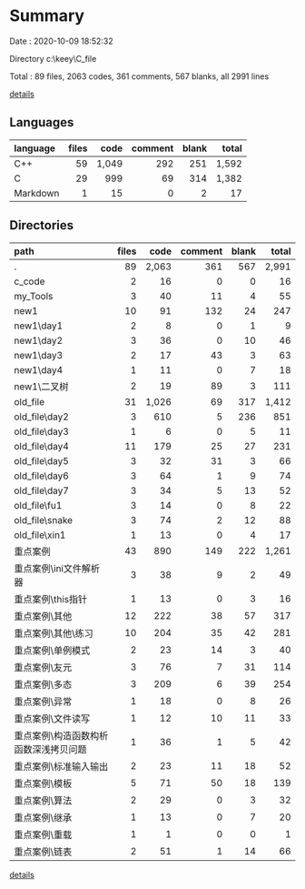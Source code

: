 # Summary

Date : 2020-10-09 18:52:32

Directory c:\keey\C_file

Total : 89 files,  2063 codes, 361 comments, 567 blanks, all 2991 lines

[details](details.md)

## Languages
| language | files | code | comment | blank | total |
| :--- | ---: | ---: | ---: | ---: | ---: |
| C++ | 59 | 1,049 | 292 | 251 | 1,592 |
| C | 29 | 999 | 69 | 314 | 1,382 |
| Markdown | 1 | 15 | 0 | 2 | 17 |

## Directories
| path | files | code | comment | blank | total |
| :--- | ---: | ---: | ---: | ---: | ---: |
| . | 89 | 2,063 | 361 | 567 | 2,991 |
| c_code | 2 | 16 | 0 | 0 | 16 |
| my_Tools | 3 | 40 | 11 | 4 | 55 |
| new1 | 10 | 91 | 132 | 24 | 247 |
| new1\day1 | 2 | 8 | 0 | 1 | 9 |
| new1\day2 | 3 | 36 | 0 | 10 | 46 |
| new1\day3 | 2 | 17 | 43 | 3 | 63 |
| new1\day4 | 1 | 11 | 0 | 7 | 18 |
| new1\二叉树 | 2 | 19 | 89 | 3 | 111 |
| old_file | 31 | 1,026 | 69 | 317 | 1,412 |
| old_file\day2 | 3 | 610 | 5 | 236 | 851 |
| old_file\day3 | 1 | 6 | 0 | 5 | 11 |
| old_file\day4 | 11 | 179 | 25 | 27 | 231 |
| old_file\day5 | 3 | 32 | 31 | 3 | 66 |
| old_file\day6 | 3 | 64 | 1 | 9 | 74 |
| old_file\day7 | 3 | 34 | 5 | 13 | 52 |
| old_file\fu1 | 3 | 14 | 0 | 8 | 22 |
| old_file\snake | 3 | 74 | 2 | 12 | 88 |
| old_file\xin1 | 1 | 13 | 0 | 4 | 17 |
| 重点案例 | 43 | 890 | 149 | 222 | 1,261 |
| 重点案例\ini文件解析器 | 3 | 38 | 9 | 2 | 49 |
| 重点案例\this指针 | 1 | 13 | 0 | 3 | 16 |
| 重点案例\其他 | 12 | 222 | 38 | 57 | 317 |
| 重点案例\其他\练习 | 10 | 204 | 35 | 42 | 281 |
| 重点案例\单例模式 | 2 | 23 | 14 | 3 | 40 |
| 重点案例\友元 | 3 | 76 | 7 | 31 | 114 |
| 重点案例\多态 | 3 | 209 | 6 | 39 | 254 |
| 重点案例\异常 | 1 | 18 | 0 | 8 | 26 |
| 重点案例\文件读写 | 1 | 12 | 10 | 11 | 33 |
| 重点案例\构造函数构析函数深浅拷贝问题 | 1 | 36 | 1 | 5 | 42 |
| 重点案例\标准输入输出 | 2 | 23 | 11 | 18 | 52 |
| 重点案例\模板 | 5 | 71 | 50 | 18 | 139 |
| 重点案例\算法 | 2 | 29 | 0 | 3 | 32 |
| 重点案例\继承 | 1 | 13 | 0 | 7 | 20 |
| 重点案例\重载 | 1 | 1 | 0 | 0 | 1 |
| 重点案例\链表 | 2 | 51 | 1 | 14 | 66 |

[details](details.md)
